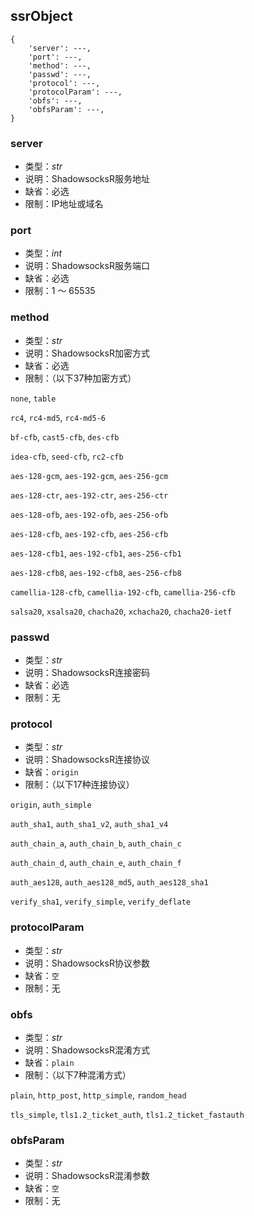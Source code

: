 ## ssrObject

```
{
    'server': ---,
    'port': ---,
    'method': ---,
    'passwd': ---,
    'protocol': ---,
    'protocolParam': ---,
    'obfs': ---,
    'obfsParam': ---,
}
```

### server

+ 类型：*str*
+ 说明：ShadowsocksR服务地址
+ 缺省：必选
+ 限制：IP地址或域名

### port

+ 类型：*int*
+ 说明：ShadowsocksR服务端口
+ 缺省：必选
+ 限制：1 ～ 65535

### method

+ 类型：*str*
+ 说明：ShadowsocksR加密方式
+ 缺省：必选
+ 限制：（以下37种加密方式）

`none`, `table`

`rc4`, `rc4-md5`, `rc4-md5-6`

`bf-cfb`, `cast5-cfb`, `des-cfb`

`idea-cfb`, `seed-cfb`, `rc2-cfb`

`aes-128-gcm`, `aes-192-gcm`, `aes-256-gcm`

`aes-128-ctr`, `aes-192-ctr`, `aes-256-ctr`

`aes-128-ofb`, `aes-192-ofb`, `aes-256-ofb`

`aes-128-cfb`, `aes-192-cfb`, `aes-256-cfb`

`aes-128-cfb1`, `aes-192-cfb1`, `aes-256-cfb1`

`aes-128-cfb8`, `aes-192-cfb8`, `aes-256-cfb8`

`camellia-128-cfb`, `camellia-192-cfb`, `camellia-256-cfb`

`salsa20`, `xsalsa20`, `chacha20`, `xchacha20`, `chacha20-ietf`

### passwd

+ 类型：*str*
+ 说明：ShadowsocksR连接密码
+ 缺省：必选
+ 限制：无

### protocol

+ 类型：*str*
+ 说明：ShadowsocksR连接协议
+ 缺省：`origin`
+ 限制：（以下17种连接协议）

`origin`, `auth_simple`

`auth_sha1`, `auth_sha1_v2`, `auth_sha1_v4`

`auth_chain_a`, `auth_chain_b`, `auth_chain_c`

`auth_chain_d`, `auth_chain_e`, `auth_chain_f`

`auth_aes128`, `auth_aes128_md5`, `auth_aes128_sha1`

`verify_sha1`, `verify_simple`, `verify_deflate`

### protocolParam

+ 类型：*str*
+ 说明：ShadowsocksR协议参数
+ 缺省：`空`
+ 限制：无

### obfs

+ 类型：*str*
+ 说明：ShadowsocksR混淆方式
+ 缺省：`plain`
+ 限制：（以下7种混淆方式）

`plain`, `http_post`, `http_simple`, `random_head`

`tls_simple`, `tls1.2_ticket_auth`, `tls1.2_ticket_fastauth`

### obfsParam

+ 类型：*str*
+ 说明：ShadowsocksR混淆参数
+ 缺省：`空`
+ 限制：无
